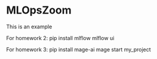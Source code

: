 # MLOpsZoom

This is an example

For homework 2:
pip install mlflow
mlflow ui

For homework 3:
pip install mage-ai
mage start my_project